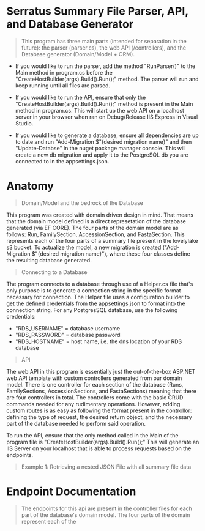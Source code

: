 # Serratus Summary File Parser, API, and Database Generator

> This program has three main parts (intended for separation in the future): the parser (parser.cs), the web API (/controllers), and the Database generator (Domain/Model + ORM).

- If you would like to run the parser, add the method "RunParser()" to the Main method in program.cs before the "CreateHostBuilder(args).Build().Run();" method. The parser will run and keep running until all files are parsed.

- If you would like to run the API, ensure that only the "CreateHostBuilder(args).Build().Run();" method is present in the Main method in program.cs. This will start up the web API on a localhost server in your browser when ran on Debug/Release IIS Express in Visual Studio.

- If you would like to generate a database, ensure all dependencies are up to date and run "Add-Migration $"{desired migration name}" and then "Update-Databse" in the nuget package manager console. This will create a new db migration and apply it to the PostgreSQL db you are connected to in the appsettings.json. 
 
# Anatomy

> Domain/Model and the bedrock of the Database

This program was created with domain driven design in mind. That means that the domain model defined is a direct represetation of the database generated (via EF CORE). The four parts of the domain model are as follows: Run, FamilySection, AccessionSection, and FastaSection. This represents each of the four parts of a summary file present in the lovelylake s3 bucket. To actualize the model, a new migration is created ("Add-Migration $"{desired migration name}"), where these four classes define the resulting database generated. 

> Connecting to a Database

The program connects to a database through use of a Helper.cs file that's only purpose is to generate a connection string in the specific format necessary for connection. The Helper file uses a configuration builder to get the defined credentials from the appsettings.json to format into the connection string. For any PostgresSQL database, use the following credentials:

- "RDS_USERNAME" = database username
- "RDS_PASSWORD" = database password
- "RDS_HOSTNAME" = host name, i.e. the dns location of your RDS database

> API

The web API in this program is essentially just the out-of-the-box ASP.NET web API template with custom controllers generated from our domain model. There is one controller for each section of the database (Runs, FamilySections, AccessionSections, and FastaSections) meaning that there are four controllers in total. The controllers come with the basic CRUD commands needed for any rudimentary operations. However, adding custom routes is as easy as following the format present in the controllor: defining the type of request, the desired return object, and the necessary part of the database needed to perform said operation. 

To run the API, ensure that the only method called in the Main of the program file is "CreateHostBuilder(args).Build().Run();" This will generate an IIS Server on your localhost that is able to process requests based on the endpoints.

> Example 1: Retrieving a nested JSON File with all summary file data

# Endpoint Documentation

> The endpoints for this api are present in the controller files for each part of the database's domain model. The four parts of the domain represent each of the 

